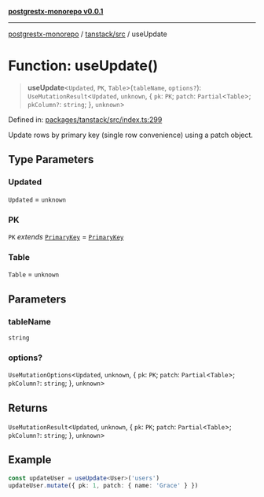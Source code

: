 [**postgrestx-monorepo v0.0.1**](../../../README.md)

---

[postgrestx-monorepo](../../../README.md) / [tanstack/src](../README.md) / useUpdate

# Function: useUpdate()

> **useUpdate**\<`Updated`, `PK`, `Table`\>(`tableName`, `options?`): `UseMutationResult`\<`Updated`, `unknown`, \{ `pk`: `PK`; `patch`: `Partial`\<`Table`\>; `pkColumn?`: `string`; \}, `unknown`\>

Defined in: [packages/tanstack/src/index.ts:299](https://github.com/samuelagm/postgrestx/blob/7b606dc406c6da40c0579c7268eb7cd998b69db8/packages/tanstack/src/index.ts#L299)

Update rows by primary key (single row convenience) using a patch object.

## Type Parameters

### Updated

`Updated` = `unknown`

### PK

`PK` _extends_ [`PrimaryKey`](../type-aliases/PrimaryKey.md) = [`PrimaryKey`](../type-aliases/PrimaryKey.md)

### Table

`Table` = `unknown`

## Parameters

### tableName

`string`

### options?

`UseMutationOptions`\<`Updated`, `unknown`, \{ `pk`: `PK`; `patch`: `Partial`\<`Table`\>; `pkColumn?`: `string`; \}, `unknown`\>

## Returns

`UseMutationResult`\<`Updated`, `unknown`, \{ `pk`: `PK`; `patch`: `Partial`\<`Table`\>; `pkColumn?`: `string`; \}, `unknown`\>

## Example

```ts
const updateUser = useUpdate<User>('users')
updateUser.mutate({ pk: 1, patch: { name: 'Grace' } })
```
